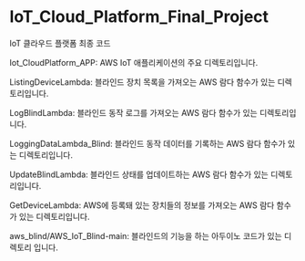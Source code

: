 # IoT_Cloud_Platform_Final_Project
IoT 클라우드 플랫폼 최종 코드

Iot_CloudPlatform_APP: AWS IoT 애플리케이션의 주요 디렉토리입니다.

ListingDeviceLambda: 블라인드 장치 목록을 가져오는 AWS 람다 함수가 있는 디렉토리입니다.

LogBlindLambda: 블라인드 동작 로그를 가져오는 AWS 람다 함수가 있는 디렉토리입니다.

LoggingDataLambda_Blind: 블라인드 동작 데이터를 기록하는 AWS 람다 함수가 있는 디렉토리입니다.

UpdateBlindLambda: 블라인드 상태를 업데이트하는 AWS 람다 함수가 있는 디렉토리입니다.

GetDeviceLambda: AWS에 등록돼 있는 장치들의 정보를 가져오는 AWS 람다 함수가 있는 디렉토리입니다.

aws_blind/AWS_IoT_Blind-main: 블라인드의 기능을 하는 아두이노 코드가 있는 디렉토리 입니다.
